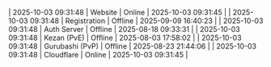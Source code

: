 | 2025-10-03 09:31:48 | Website | Online | 2025-10-03 09:31:45 |
| 2025-10-03 09:31:48 | Registration | Offline | 2025-09-09 16:40:23 |
| 2025-10-03 09:31:48 | Auth Server | Offline | 2025-08-18 09:33:31 |
| 2025-10-03 09:31:48 | Kezan (PvE) | Offline | 2025-08-03 17:58:02 |
| 2025-10-03 09:31:48 | Gurubashi (PvP) | Offline | 2025-08-23 21:44:06 |
| 2025-10-03 09:31:48 | Cloudflare | Online | 2025-10-03 09:31:45 |
